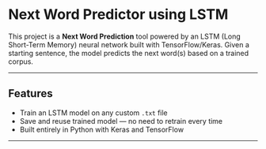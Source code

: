 # Next Word Predictor using LSTM

This project is a **Next Word Prediction** tool powered by an LSTM (Long Short-Term Memory) neural network built with TensorFlow/Keras. Given a starting sentence, the model predicts the next word(s) based on a trained corpus.

---

## Features

- Train an LSTM model on any custom `.txt` file
- Save and reuse trained model — no need to retrain every time
- Built entirely in Python with Keras and TensorFlow

---
